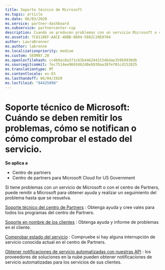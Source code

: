 ```yaml
---
title: Soporte técnico de Microsoft
ms.topic: article
ms.date: 06/03/2020
ms.service: partner-dashboard
ms.subservice: partnercenter-csp
description: Cuando se producen problemas con un servicio Microsoft o con el Centro de partners, puedes escalarlo a Microsoft para obtener ayuda y realizar un seguimiento del problema hasta que se resuelva.
ms.assetid: 7C811BEF-AACE-4DBB-8804-5682C20E0704
author: LauraBrenner
ms.author: labrenne
ms.localizationpriority: medium
ms.custom: SEOMAY.20
ms.openlocfilehash: cc4b9ac8a371c63b44624431546dae359b9938db
ms.sourcegitcommit: 7ec7514ee9693d62d8eb930aa38fe701cd152835
ms.translationtype: MT
ms.contentlocale: es-ES
ms.lasthandoff: 06/04/2020
ms.locfileid: "84425898"
---
```

# <a name="support-from-microsoft---when-to-escalate-issues-how-to-report-them-or-how-to-check-service-health"></a>Soporte técnico de Microsoft: Cuándo se deben remitir los problemas, cómo se notifican o cómo comprobar el estado del servicio.

**Se aplica a**

- Centro de partners
- Centro de partners para Microsoft Cloud for US Government

Si tiene problemas con un servicio de Microsoft o con el centro de Partners, puede remitir a Microsoft para obtener ayuda y realizar un seguimiento del problema hasta que se resuelva.

[Soporte técnico del centro de Partners](report-problems-with-partner-center.md) : Obtenga ayuda y cree vales para todos los programas del centro de Partners.

[Soporte en nombre de los clientes](report-problems-on-behalf-of-a-customer.md) : Obtenga ayuda y informe de problemas en el cliente.

[Comprobar estado del servicio](check-service-health.md) : Compruebe si hay alguna interrupción de servicio conocida actual en el centro de Partners.

[Obtener notificaciones de servicio automatizadas con nuestras API](get-automated-service-notifications-with-our-apis.md) : los proveedores de soluciones en la nube pueden obtener notificaciones de servicio automatizadas para los servicios de sus clientes.


 

 



